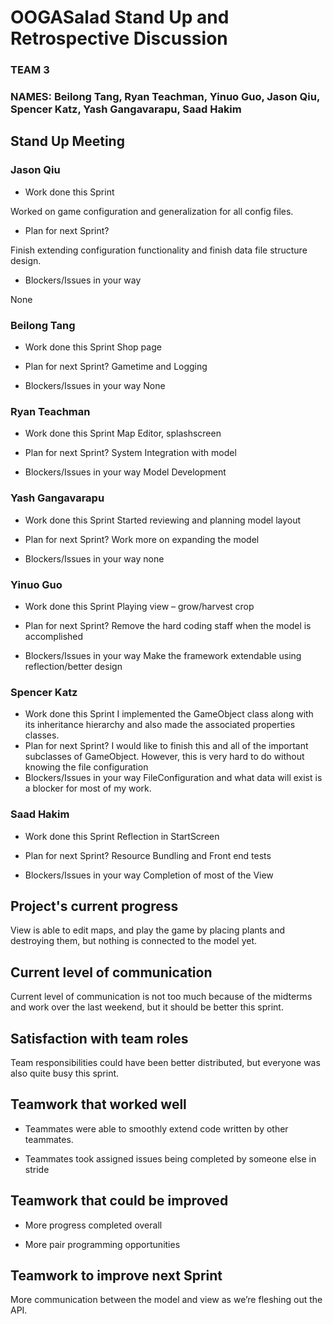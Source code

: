# OOGASalad Stand Up and Retrospective Discussion
### TEAM 3
### NAMES: Beilong Tang, Ryan Teachman, Yinuo Guo, Jason Qiu, Spencer Katz, Yash Gangavarapu, Saad Hakim


## Stand Up Meeting

### Jason Qiu

* Work done this Sprint

Worked on game configuration and generalization for all config files.

* Plan for next Sprint?

Finish extending configuration functionality and finish data file structure design.

* Blockers/Issues in your way

None

### Beilong Tang

* Work done this Sprint
  Shop page

* Plan for next Sprint?
  Gametime and Logging

* Blockers/Issues in your way
  None


### Ryan Teachman

* Work done this Sprint
  Map Editor, splashscreen

* Plan for next Sprint?
  System Integration with model

* Blockers/Issues in your way
  Model Development


### Yash Gangavarapu

* Work done this Sprint
  Started reviewing and planning model layout

* Plan for next Sprint?
  Work more on expanding the model

* Blockers/Issues in your way
  none

### Yinuo Guo
* Work done this Sprint
  Playing view – grow/harvest crop

* Plan for next Sprint?
  Remove the hard coding staff when the model is accomplished

* Blockers/Issues in your way
  Make the framework extendable using reflection/better design

### Spencer Katz

* Work done this Sprint
  I implemented the GameObject class along with its inheritance hierarchy and also made the associated properties classes.
* Plan for next Sprint?
  I would like to finish this and all of the important subclasses of GameObject. However, this is very hard to do without knowing the file configuration
* Blockers/Issues in your way
  FileConfiguration and what data will exist is a blocker for most of my work.

### Saad Hakim

* Work done this Sprint
  Reflection in StartScreen

* Plan for next Sprint?
  Resource Bundling and Front end tests

* Blockers/Issues in your way
  Completion of most of the View





## Project's current progress

View is able to edit maps, and play the game by placing plants and destroying them, but nothing is connected to the model yet.


## Current level of communication

Current level of communication is not too much because of the midterms and work over the last weekend, but it should be better this sprint.

## Satisfaction with team roles

Team responsibilities could have been better distributed, but everyone was also quite busy this sprint.


## Teamwork that worked well

* Teammates were able to smoothly extend code written by other teammates.

* Teammates took assigned issues being completed by someone else in stride


## Teamwork that could be improved

* More progress completed overall

* More pair programming opportunities


## Teamwork to improve next Sprint

More communication between the model and view as we’re fleshing out the API.
